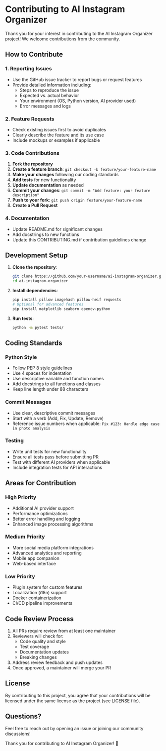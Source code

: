 # Contributing to AI Instagram Organizer

Thank you for your interest in contributing to the AI Instagram Organizer project! We welcome contributions from the community.

## How to Contribute

### 1. Reporting Issues

- Use the GitHub issue tracker to report bugs or request features
- Provide detailed information including:
  - Steps to reproduce the issue
  - Expected vs. actual behavior
  - Your environment (OS, Python version, AI provider used)
  - Error messages and logs

### 2. Feature Requests

- Check existing issues first to avoid duplicates
- Clearly describe the feature and its use case
- Include mockups or examples if applicable

### 3. Code Contributions

1. **Fork the repository**
2. **Create a feature branch**: `git checkout -b feature/your-feature-name`
3. **Make your changes** following our coding standards
4. **Add tests** for new functionality
5. **Update documentation** as needed
6. **Commit your changes**: `git commit -m "Add feature: your feature description"`
7. **Push to your fork**: `git push origin feature/your-feature-name`
8. **Create a Pull Request**

### 4. Documentation

- Update README.md for significant changes
- Add docstrings to new functions
- Update this CONTRIBUTING.md if contribution guidelines change

## Development Setup

1. **Clone the repository**:

   ```bash
   git clone https://github.com/your-username/ai-instagram-organizer.git
   cd ai-instagram-organizer
   ```

2. **Install dependencies**:

   ```bash
   pip install pillow imagehash pillow-heif requests
   # Optional for advanced features
   pip install matplotlib seaborn opencv-python
   ```

3. **Run tests**:

   ```bash
   python -m pytest tests/
   ```

## Coding Standards

### Python Style

- Follow PEP 8 style guidelines
- Use 4 spaces for indentation
- Use descriptive variable and function names
- Add docstrings to all functions and classes
- Keep line length under 88 characters

### Commit Messages

- Use clear, descriptive commit messages
- Start with a verb (Add, Fix, Update, Remove)
- Reference issue numbers when applicable: `Fix #123: Handle edge case in photo analysis`

### Testing

- Write unit tests for new functionality
- Ensure all tests pass before submitting PR
- Test with different AI providers when applicable
- Include integration tests for API interactions

## Areas for Contribution

### High Priority

- Additional AI provider support
- Performance optimizations
- Better error handling and logging
- Enhanced image processing algorithms

### Medium Priority

- More social media platform integrations
- Advanced analytics and reporting
- Mobile app companion
- Web-based interface

### Low Priority

- Plugin system for custom features
- Localization (i18n) support
- Docker containerization
- CI/CD pipeline improvements

## Code Review Process

1. All PRs require review from at least one maintainer
2. Reviewers will check for:
   - Code quality and style
   - Test coverage
   - Documentation updates
   - Breaking changes
3. Address review feedback and push updates
4. Once approved, a maintainer will merge your PR

## License

By contributing to this project, you agree that your contributions will be licensed under the same license as the project (see LICENSE file).

## Questions?

Feel free to reach out by opening an issue or joining our community discussions!

Thank you for contributing to AI Instagram Organizer! 🎉
